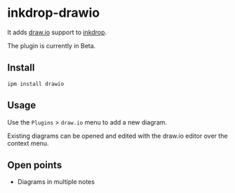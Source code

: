 # inkdrop-drawio

It adds [draw.io](https://github.com/jgraph/drawio) support to [inkdrop](https://inkdrop.app/).

The plugin is currently in Beta.

## Install

```
ipm install drawio
```

## Usage

Use the `Plugins` > `draw.io` menu to add a new diagram.

Existing diagrams can be opened and edited with the draw.io editor over the context menu.

## Open points

* Diagrams in multiple notes
